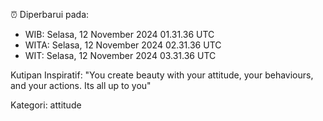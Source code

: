 ⏰ Diperbarui pada:
- WIB: Selasa, 12 November 2024 01.31.36 UTC
- WITA: Selasa, 12 November 2024 02.31.36 UTC
- WIT: Selasa, 12 November 2024 03.31.36 UTC

Kutipan Inspiratif:
"You create beauty with your attitude, your behaviours, and your actions. Its all up to you"


Kategori: attitude

